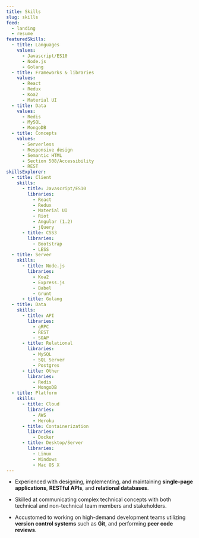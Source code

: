 ```yaml
---
title: Skills
slug: skills
feed:
  - landing
  - resume
featuredSkills:
  - title: Languages
    values:
      - Javascript/ES10
      - Node.js
      - Golang
  - title: Frameworks & libraries
    values:
      - React
      - Redux
      - Koa2
      - Material UI
  - title: Data
    values:
      - Redis
      - MySQL
      - MongoDB
  - title: Concepts
    values:
      - Serverless
      - Responsive design
      - Semantic HTML
      - Section 508/Accessibility
      - REST
skillsExplorer:
  - title: Client
    skills:
      - title: Javascript/ES10
        libraries:
          - React
          - Redux
          - Material UI
          - Riot
          - Angular (1.2)
          - jQuery
      - title: CSS3
        libraries:
          - Bootstrap
          - LESS
  - title: Server
    skills:
      - title: Node.js
        libraries:
          - Koa2
          - Express.js
          - Babel
          - Grunt
      - title: Golang
  - title: Data
    skills:
      - title: API
        libraries:
          - gRPC
          - REST
          - SOAP
      - title: Relational
        libraries:
          - MySQL
          - SQL Server
          - Postgres
      - title: Other
        libraries:
          - Redis
          - MongoDB
  - title: Platform
    skills:
      - title: Cloud
        libraries:
          - AWS
          - Heroku
      - title: Containerization
        libraries:
          - Docker
      - title: Desktop/Server
        libraries:
          - Linux
          - Windows
          - Mac OS X
---
```


* Experienced with designing, implementing, and maintaining
  **single-page applications**, **RESTful APIs**, and
  **relational databases**.

* Skilled at communicating complex technical concepts with both technical and
  non-technical team members and stakeholders.

* Accustomed to working on high-demand development teams utilizing
  **version control systems** such as **Git**, and performing
  **peer code reviews**.
